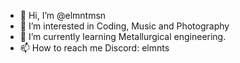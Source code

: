 - 👋 Hi, I’m @elmntmsn
- 👀 I’m interested in Coding, Music and Photography
- 🌱 I’m currently learning Metallurgical engineering.
- 📫 How to reach me Discord: elmnts
